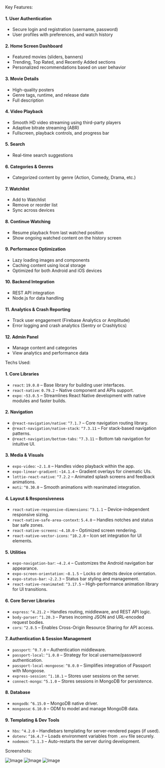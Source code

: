 Key Features:

#### 1. **User Authentication**

* Secure login and registration (username, password)
* User profiles with preferences, and watch history

#### 2. **Home Screen Dashboard**

* Featured movies (sliders, banners)
* Trending, Top Rated, and Recently Added sections
* Personalized recommendations based on user behavior

#### 3. **Movie Details**

* High-quality posters
* Genre tags, runtime, and release date
* Full description

#### 4. **Video Playback**

* Smooth HD video streaming using third-party players
* Adaptive bitrate streaming (ABR)
* Fullscreen, playback controls, and progress bar

#### 5. **Search**

* Real-time search suggestions

#### 6. **Categories & Genres**

* Categorized content by genre (Action, Comedy, Drama, etc.)

#### 7. **Watchlist**

* Add to Watchlist
* Remove or reorder list
* Sync across devices

#### 8. **Continue Watching**

* Resume playback from last watched position
* Show ongoing watched content on the history screen

#### 9. **Performance Optimization**

* Lazy loading images and components
* Caching content using local storage
* Optimized for both Android and iOS devices

#### 10. **Backend Integration**

* REST API integration
* Node.js for data handling

#### 11. **Analytics & Crash Reporting**

* Track user engagement (Firebase Analytics or Amplitude)
* Error logging and crash analytics (Sentry or Crashlytics)

#### 12. **Admin Panel**

* Manage content and categories
* View analytics and performance data

Techs Used:

#### 1. **Core Libraries**

  * `react`: `19.0.0` – Base library for building user interfaces.
  * `react-native`: `0.79.2` – Native component and APIs support.
  * `expo`: `~53.0.5` – Streamlines React Native development with native modules and faster builds.

#### 2. **Navigation**

  * `@react-navigation/native`: `^7.1.7` – Core navigation routing library.
  * `@react-navigation/native-stack`: `^7.3.11` – For stack-based navigation patterns.
  * `@react-navigation/bottom-tabs`: `^7.3.11` – Bottom tab navigation for intuitive UI.

#### 3. **Media & Visuals**

  * `expo-video`: `~2.1.8` – Handles video playback within the app.
  * `expo-linear-gradient`: `~14.1.4` – Gradient overlays for cinematic UIs.
  * `lottie-react-native`: `^7.2.2` – Animated splash screens and feedback animations.
  * `moti`: `^0.30.0` – Smooth animations with reanimated integration.

#### 4. **Layout & Responsiveness**

  * `react-native-responsive-dimensions`: `^3.1.1` – Device-independent responsive sizing.
  * `react-native-safe-area-context`: `5.4.0` – Handles notches and status bar safe zones.
  * `react-native-screens`: `~4.10.0` – Optimized screen rendering.
  * `react-native-vector-icons`: `^10.2.0` – Icon set integration for UI elements.

#### 5. **Utilities**

  * `expo-navigation-bar`: `~4.2.4` – Customizes the Android navigation bar appearance.
  * `expo-screen-orientation`: `~8.1.5` – Locks or detects device orientation.
  * `expo-status-bar`: `~2.2.3` – Status bar styling and management.
  * `react-native-reanimated`: `^3.17.5` – High-performance animation library for UI transitions.

#### 6. **Core Server Libraries**

  * `express`: `^4.21.2` – Handles routing, middleware, and REST API logic.
  * `body-parser`: `^1.20.3` – Parses incoming JSON and URL-encoded request bodies.
  * `cors`: `^2.8.5` – Enables Cross-Origin Resource Sharing for API access.

#### 7. **Authentication & Session Management**

  * `passport`: `^0.7.0` – Authentication middleware.
  * `passport-local`: `^1.0.0` – Strategy for local username/password authentication.
  * `passport-local-mongoose`: `^8.0.0` – Simplifies integration of Passport with Mongoose.
  * `express-session`: `^1.18.1` – Stores user sessions on the server.
  * `connect-mongo`: `^5.1.0` – Stores sessions in MongoDB for persistence.

#### 8. **Database**

  * `mongodb`: `^6.15.0` – MongoDB native driver.
  * `mongoose`: `6.10.0` – ODM to model and manage MongoDB data.

#### 9. **Templating & Dev Tools**

  * `hbs`: `^4.2.0` – Handlebars templating for server-rendered pages (if used).
  * `dotenv`: `^16.4.7` – Loads environment variables from `.env` file securely.
  * `nodemon`: `^3.1.3` – Auto-restarts the server during development.

Screenshots:

   ![Image](https://github.com/user-attachments/assets/6d4e4eca-923c-4886-a444-276e2588de57)
   ![Image](https://github.com/user-attachments/assets/af8ef7c9-6f4b-4bee-a93e-7a5bbab67b15)
   ![Image](https://github.com/user-attachments/assets/48602846-85e6-4d5b-ae26-fb1bbb2ce15b)

